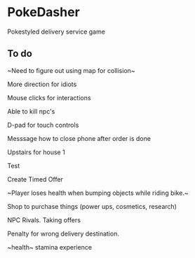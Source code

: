 # PokeDasher

Pokestyled delivery service game


## To do
~Need to figure out using map for collision~

More direction for idiots

Mouse clicks for interactions

Able to kill npc's

D-pad for touch controls

Messsage how to close phone after order is done

Upstairs for house 1 

Test

Create Timed Offer

~Player loses health when bumping objects while riding bike.~

Shop to purchase things (power ups, cosmetics, research)

NPC Rivals. Taking offers

Penalty for wrong delivery destination.

~health~
stamina
experience